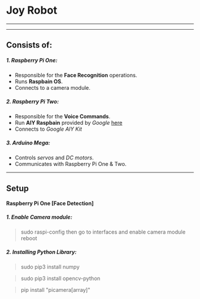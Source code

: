 # Joy Robot
---
---
## Consists of:
##### 1. Raspberry Pi One:
 * Responsible for the __Face Recognition__ operations.
 * Runs __Raspbain OS__.
 * Connects to a camera module.

##### 2. Raspberry Pi Two:
  * Responsible for the __Voice Commands__.
  * Run __AIY Raspbain__ provided by _Google_ [here](https://github.com/google/aiyprojects-raspbian/releases)
  * Connects to _Google AIY Kit_

##### 3. Arduino Mega:
  * Controls _servos_ and _DC motors_.
  * Communicates with Raspberry Pi One & Two.

---
## Setup
#### Raspberry Pi One [Face Detection]
##### 1. Enable Camera module:
> sudo raspi-config
then go to interfaces and enable camera module
> reboot

##### 2. Installing Python Library:

> sudo pip3 install numpy

> sudo pip3 install opencv-python

> pip install "picamera[array]"
